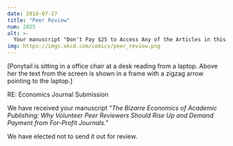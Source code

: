```yaml
---
date: 2018-07-27
title: "Peer Review"
num: 2025
alt: >-
  Your manuscript "Don't Pay $25 to Access Any of the Articles in this Journal: A Review of Preprint Repositories and Author Willingness to Email PDF Copies for Free" has also been rejected, but nice try.
img: https://imgs.xkcd.com/comics/peer_review.png
---
```

[Ponytail is sitting in a office chair at a desk reading from a laptop. Above her the text from the screen is shown in a frame with a zigzag arrow pointing to the laptop.]

RE: Economics Journal Submission

We have received your manuscript *"The Bizarre Economics of Academic Publishing: Why Volunteer Peer Reviewers Should Rise Up and Demand Payment from For-Profit Journals."*

We have elected not to send it out for review.